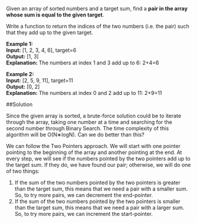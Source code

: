 Given an array of sorted numbers and a target sum, find a **pair in the array whose sum is equal to the given target**.

Write a function to return the indices of the two numbers (i.e. the pair) such that they add up to the given target.

**Example 1:**  
**Input:** [1, 2, 3, 4, 6], target=6  
**Output:** [1, 3]  
**Explanation:** The numbers at index 1 and 3 add up to 6: 2+4=6

**Example 2:**  
**Input:** [2, 5, 9, 11], target=11  
**Output:** [0, 2]  
**Explanation:** The numbers at index 0 and 2 add up to 11: 2+9=11

##Solution

Since the given array is sorted, a brute-force solution could be to iterate through the array, taking one number
at a time and searching for the second number through Binary Search. The time complexity of this algorithm will be
O(N∗logN). Can we do better than this?

We can follow the Two Pointers approach. We will start with one pointer pointing to the beginning of the array and
another pointing at the end. At every step, we will see if the numbers pointed by the two pointers add up to
the target sum. If they do, we have found our pair; otherwise, we will do one of two things:
1. If the sum of the two numbers pointed by the two pointers is greater than the target sum, this means that we need
   a pair with a smaller sum. So, to try more pairs, we can decrement the end-pointer.
2. If the sum of the two numbers pointed by the two pointers is smaller than the target sum, this means that we need
   a pair with a larger sum. So, to try more pairs, we can increment the start-pointer.